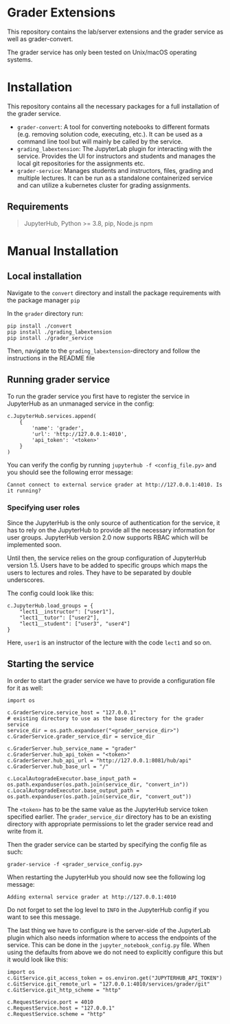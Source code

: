 # Grader Extensions

This repository contains the lab/server extensions and the grader service as well as grader-convert.

The grader service has only been tested on Unix/macOS operating systems.

# Installation

This repository contains all the necessary packages for a full installation of the grader service.

- `grader-convert`: A tool for converting notebooks to different formats (e.g. removing solution code, executing, etc.). It can be used as a command line tool but will mainly be called by the service.
- `grading_labextension`: The JupyterLab plugin for interacting with the service. Provides the UI for instructors and students and manages the local git repositories for the assignments etc.
- `grader-service`: Manages students and instructors, files, grading and multiple lectures. It can be run as a standalone containerized service and can utilize a kubernetes cluster for grading assignments.


## Requirements

> JupyterHub, Python >= 3.8,
> pip,
> Node.js
> npm

# Manual Installation

## Local installation
Navigate to the `convert` directory and install the package requirements with the package manager `pip`

In the `grader` directory run:

    pip install ./convert
    pip install ./grading_labextension
    pip install ./grader_service

Then, navigate to the `grading_labextension`-directory and follow the instructions in the README file

## Running grader service
To run the grader service you first have to register the service in JupyterHub as an unmanaged service in the config:

    c.JupyterHub.services.append(
        {
            'name': 'grader',
            'url': 'http://127.0.0.1:4010',
            'api_token': '<token>'
        }
    )

You can verify the config by running `jupyterhub -f <config_file.py>` and you should see the following error message:
     
    Cannot connect to external service grader at http://127.0.0.1:4010. Is it running?


### Specifying user roles

Since the JupyterHub is the only source of authentication for the service, it has to rely on the JupyterHub to provide all the necessary information for user groups. JupyterHub version 2.0 now supports RBAC which will be implemented soon.

Until then, the service relies on the group configuration of JupyterHub version 1.5. Users have to be added to specific groups which maps the users to lectures and roles. They have to be separated by double underscores.

The config could look like this:

    c.JupyterHub.load_groups = {
        "lect1__instructor": ["user1"],
        "lect1__tutor": ["user2"],
        "lect1__student": ["user3", "user4"]
    }

Here, `user1` is an instructor of the lecture with the code `lect1` and so on.

## Starting the service

In order to start the grader service we have to provide a configuration file for it as well:

    import os
    
    c.GraderService.service_host = "127.0.0.1"
    # existing directory to use as the base directory for the grader service
    service_dir = os.path.expanduser("<grader_service_dir>")
    c.GraderService.grader_service_dir = service_dir
    
    c.GraderServer.hub_service_name = "grader"
    c.GraderServer.hub_api_token = "<token>"
    c.GraderServer.hub_api_url = "http://127.0.0.1:8081/hub/api"
    c.GraderServer.hub_base_url = "/"

    c.LocalAutogradeExecutor.base_input_path = os.path.expanduser(os.path.join(service_dir, "convert_in"))
    c.LocalAutogradeExecutor.base_output_path = os.path.expanduser(os.path.join(service_dir, "convert_out"))

The `<token>` has to be the same value as the JupyterHub service token specified earlier. The `grader_service_dir` directory has to be an existing directory with appropriate permissions to let the grader service read and write from it.

Then the grader service can be started by specifying the config file as such:

    grader-service -f <grader_service_config.py>

When restarting the JupyterHub you should now see the following log message:

    Adding external service grader at http://127.0.0.1:4010

Do not forget to set the log level to `INFO` in the JupyterHub config if you want to see this message.

The last thing we have to configure is the server-side of the JupyterLab plugin which also needs information where to access the endpoints of the service. This can be done in the `jupyter_notebook_config.py` file. When using the defaults from above we do not need to explicitly configure this but it would look like this:

    import os
    c.GitService.git_access_token = os.environ.get("JUPYTERHUB_API_TOKEN")
    c.GitService.git_remote_url = "127.0.0.1:4010/services/grader/git"
    c.GitService.git_http_scheme = "http"
    
    c.RequestService.port = 4010
    c.RequestService.host = "127.0.0.1"
    c.RequestService.scheme = "http"
